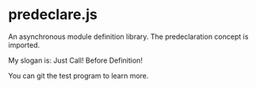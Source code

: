 ﻿predeclare.js
===========
An asynchronous module definition library.
The predeclaration concept is imported.

My slogan is:
  Just Call! Before Definition!

You can git the test program to learn more.